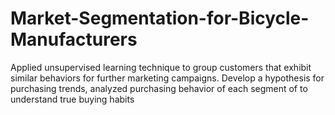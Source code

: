 # Market-Segmentation-for-Bicycle-Manufacturers
Applied unsupervised learning technique to group customers that exhibit similar behaviors for further marketing campaigns. Develop a hypothesis for purchasing trends, analyzed purchasing behavior of each segment of to understand true buying habits
